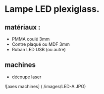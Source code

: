 # Lampe LED plexiglass.

## matériaux :
- PMMA coulé 3mm
- Contre plaqué ou MDF 3mm
- Ruban LED USB (ou autre)

## machines 
 - découpe laser

![axes machines] ( /images/LED-A.JPG)
